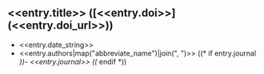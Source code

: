 ## <<entry.title>> ([<<entry.doi>>](<<entry.doi_url>>))

- <<entry.date_string>>
- <<entry.authors|map("abbreviate_name")|join(", ")>>
((* if entry.journal *))- <<entry.journal>> ((* endif *))
